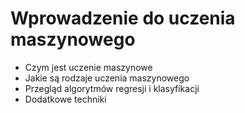 # Wprowadzenie do uczenia maszynowego

- Czym jest uczenie maszynowe
- Jakie są rodzaje uczenia maszynowego
- Przegląd algorytmów regresji i klasyfikacji
- Dodatkowe techniki

